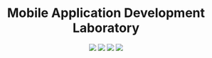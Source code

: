 <h1 align="center">Mobile Application Development Laboratory</h1> 

<p align="center">
<img src="https://forthebadge.com/images/badges/built-for-android.svg">
<img src="https://travis-ci.org/fossasia/badge-magic-android.svg?branch=development">
<img src="https://img.shields.io/badge/Built%20using-Android%20Studio-green?style=for-the-badge">
<img src="https://forthebadge.com/images/badges/made-with-java.svg">
</p>
